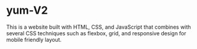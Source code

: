 # yum-V2
This is a website built with HTML, CSS, and JavaScript that combines with several CSS techniques such as flexbox, grid, and responsive design for mobile friendly layout. 
